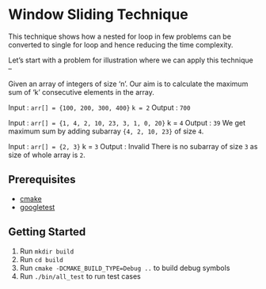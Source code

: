 # Window Sliding Technique
This technique shows how a nested for loop in few problems can be converted to single for loop and hence reducing the time complexity.

Let’s start with a problem for illustration where we can apply this technique –

Given an array of integers of size ‘n’.
Our aim is to calculate the maximum sum of ‘k’
consecutive elements in the array.

Input  : `arr[] = {100, 200, 300, 400}`
`k = 2`
Output : `700`

Input  : `arr[] = {1, 4, 2, 10, 23, 3, 1, 0, 20}`
k = `4`
Output : `39`
We get maximum sum by adding subarray `{4, 2, 10, 23}`
of size `4`.

Input  : `arr[] = {2, 3}`
k = `3`
Output : Invalid
There is no subarray of size `3` as size of whole
array is `2`.

## Prerequisites
- [cmake](https://cmake.org/)
- [googletest](https://github.com/google/googletest)

## Getting Started
1. Run `mkdir build`
2. Run `cd build`
3. Run `cmake -DCMAKE_BUILD_TYPE=Debug ..` to build debug symbols
4. Run `./bin/all_test` to run test cases
